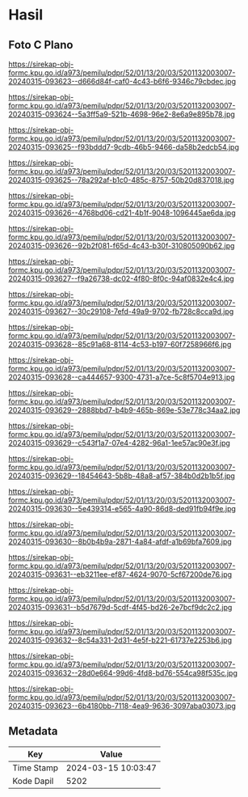 # Hasil

## Foto C Plano

https://sirekap-obj-formc.kpu.go.id/a973/pemilu/pdpr/52/01/13/20/03/5201132003007-20240315-093623--d666d84f-caf0-4c43-b6f6-9346c79cbdec.jpg

https://sirekap-obj-formc.kpu.go.id/a973/pemilu/pdpr/52/01/13/20/03/5201132003007-20240315-093624--5a3ff5a9-521b-4698-96e2-8e6a9e895b78.jpg

https://sirekap-obj-formc.kpu.go.id/a973/pemilu/pdpr/52/01/13/20/03/5201132003007-20240315-093625--f93bddd7-9cdb-46b5-9466-da58b2edcb54.jpg

https://sirekap-obj-formc.kpu.go.id/a973/pemilu/pdpr/52/01/13/20/03/5201132003007-20240315-093625--78a292af-b1c0-485c-8757-50b20d837018.jpg

https://sirekap-obj-formc.kpu.go.id/a973/pemilu/pdpr/52/01/13/20/03/5201132003007-20240315-093626--4768bd06-cd21-4b1f-9048-1096445ae6da.jpg

https://sirekap-obj-formc.kpu.go.id/a973/pemilu/pdpr/52/01/13/20/03/5201132003007-20240315-093626--92b2f081-f65d-4c43-b30f-310805090b62.jpg

https://sirekap-obj-formc.kpu.go.id/a973/pemilu/pdpr/52/01/13/20/03/5201132003007-20240315-093627--f9a26738-dc02-4f80-8f0c-94af0832e4c4.jpg

https://sirekap-obj-formc.kpu.go.id/a973/pemilu/pdpr/52/01/13/20/03/5201132003007-20240315-093627--30c29108-7efd-49a9-9702-fb728c8cca9d.jpg

https://sirekap-obj-formc.kpu.go.id/a973/pemilu/pdpr/52/01/13/20/03/5201132003007-20240315-093628--85c91a68-8114-4c53-b197-60f7258966f6.jpg

https://sirekap-obj-formc.kpu.go.id/a973/pemilu/pdpr/52/01/13/20/03/5201132003007-20240315-093628--ca444657-9300-4731-a7ce-5c8f5704e913.jpg

https://sirekap-obj-formc.kpu.go.id/a973/pemilu/pdpr/52/01/13/20/03/5201132003007-20240315-093629--2888bbd7-b4b9-465b-869e-53e778c34aa2.jpg

https://sirekap-obj-formc.kpu.go.id/a973/pemilu/pdpr/52/01/13/20/03/5201132003007-20240315-093629--c543f1a7-07e4-4282-96a1-1ee57ac90e3f.jpg

https://sirekap-obj-formc.kpu.go.id/a973/pemilu/pdpr/52/01/13/20/03/5201132003007-20240315-093629--18454643-5b8b-48a8-af57-384b0d2b1b5f.jpg

https://sirekap-obj-formc.kpu.go.id/a973/pemilu/pdpr/52/01/13/20/03/5201132003007-20240315-093630--5e439314-e565-4a90-86d8-ded91fb94f9e.jpg

https://sirekap-obj-formc.kpu.go.id/a973/pemilu/pdpr/52/01/13/20/03/5201132003007-20240315-093630--8b0b4b9a-2871-4a84-afdf-a1b69bfa7609.jpg

https://sirekap-obj-formc.kpu.go.id/a973/pemilu/pdpr/52/01/13/20/03/5201132003007-20240315-093631--eb3211ee-ef87-4624-9070-5cf67200de76.jpg

https://sirekap-obj-formc.kpu.go.id/a973/pemilu/pdpr/52/01/13/20/03/5201132003007-20240315-093631--b5d7679d-5cdf-4f45-bd26-2e7bcf9dc2c2.jpg

https://sirekap-obj-formc.kpu.go.id/a973/pemilu/pdpr/52/01/13/20/03/5201132003007-20240315-093632--8c54a331-2d31-4e5f-b221-61737e2253b6.jpg

https://sirekap-obj-formc.kpu.go.id/a973/pemilu/pdpr/52/01/13/20/03/5201132003007-20240315-093632--28d0e664-99d6-4fd8-bd76-554ca98f535c.jpg

https://sirekap-obj-formc.kpu.go.id/a973/pemilu/pdpr/52/01/13/20/03/5201132003007-20240315-093623--6b4180bb-7118-4ea9-9636-3097aba03073.jpg


## Metadata

| Key        | Value               |
| ---------- | ------------------- |
| Time Stamp | 2024-03-15 10:03:47 |
| Kode Dapil | 5202                |



